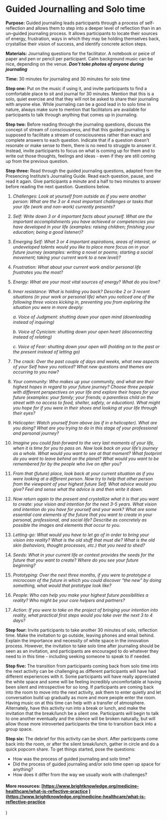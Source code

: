 # Guided Journalling and Solo time

**Purpose:** Guided journaling leads participants through a process of self-reflection and allows them to step into a deeper level of reflection than in an un-guided journaling process. It allows participants to locate their sources of energy, frustration, ways in which they may be holding themselves back, crystallise their vision of success, and identify concrete action steps.

**Materials:** Journaling questions for the facilitator. A notebook or peice of paper and pen or pencil per participant. Calm background music can be nice, depending on the venue. _**Don’t take photos of anyone during journaling**_

**Time:** 30 minutes for journaling and 30 minutes for solo time

**Step one:** Put on the music if using it, and invite participants to find a comfortable place to sit and journal for 30 minutes. Mention that this is a solo, quiet exercise and that they will not be asked to share their journaling with anyone else. While journaling can be a good lead in to solo time in nature, always make sure to mention that facilitators are available for participants to talk through anything that comes up in journaling.

**Step two:** Before reading through the journaling questions, discuss the concept of stream of consciousness, and that this guided journaling is supposed to facilitate a stream of consciousness rather than exact and complete answers to each question. Indicate that if a question doesn’t resonate or make sense to them, there is no need to struggle to answer it. Instead, invite participants to focus on what is coming up for them and to write out those thoughts, feelings and ideas - even if they are still coming up from the previous question.

**Step three:** Read through the guided journaling questions, adapted from the Presencing Institute’s Journaling Guide. Read each question, pause, and read it again. Give participants a minute and a half to two minutes to answer before reading the next question. Questions below.

1. _Challenges: Look at yourself from outside as if you were another person: What are the 3 or 4 most important challenges or tasks that your life \(work and non-work\) currently presents?_
2. _Self: Write down 3 or 4 important facts about yourself. What are the important accomplishments you have achieved or competencies you have developed in your life \(examples: raising children; finishing your education; being a good listener\)?_
3. _Emerging Self: What 3 or 4 important aspirations, areas of interest, or undeveloped talents would you like to place more focus on in your future journey \(examples: writing a novel or poems; starting a social movement; taking your current work to a new level\)?_
4. _Frustration: What about your current work and/or personal life frustrates you the most?_
5. _Energy: What are your most vital sources of energy? What do you love?_
6. _Inner resistance: What is holding you back? Describe 2 or 3 recent situations \(in your work or personal life\) when you noticed one of the following three voices kicking in, preventing you from exploring the situation you were in more deeply:_

   _a. Voice of Judgment: shutting down your open mind \(downloading instead of inquiring\)_

   _b. Voice of Cynicism: shutting down your open heart \(disconnecting instead of relating\)_

   _c. Voice of Fear: shutting down your open will \(holding on to the past or the present instead of letting go\)_

7. _The crack: Over the past couple of days and weeks, what new aspects of your Self have you noticed? What new questions and themes are occurring to you now?_
8. _Your community: Who makes up your community, and what are their highest hopes in regard to your future journey? Choose three people with different perspectives on your life and explore their hopes for your future \(examples: your family; your friends; a parentless child on the street with no access to food, shelter, safety, or education\). What might you hope for if you were in their shoes and looking at your life through their eyes?_
9. _Helicopter: Watch yourself from above \(as if in a helicopter\). What are you doing? What are you trying to do in this stage of your professional and personal journey?_
10. _Imagine you could fast-forward to the very last moments of your life, when it is time for you to pass on. Now look back on your life’s journey as a whole. What would you want to see at that moment? What footprint do you want to leave behind on the planet? What would you want to be remembered for by the people who live on after you?_
11. _From that \(future\) place, look back at your current situation as if you were looking at a different person. Now try to help that other person from the viewpoint of your highest future Self. What advice would you give? Feel and sense what the advice is and then write it down._
12. _Now return again to the present and crystallize what it is that you want to create: your vision and intention for the next 3-5 years. What vision and intention do you have for yourself and your work? What are some essential core elements of the future that you want to create in your personal, professional, and social life? Describe as concretely as possible the images and elements that occur to you._
13. _Letting-go: What would you have to let go of in order to bring your vision into reality? What is the old stuff that must die? What is the old skin \(behaviors, thought processes, etc.\) that you need to shed?_
14. _Seeds: What in your current life or context provides the seeds for the future that you want to create? Where do you see your future beginning?_
15. _Prototyping: Over the next three months, if you were to prototype a microcosm of the future in which you could discover “the new” by doing something, what would that prototype look like?_
16. _People: Who can help you make your highest future possibilities a reality? Who might be your core helpers and partners?_
17. _Action: If you were to take on the project of bringing your intention into reality, what practical first steps would you take over the next 3 to 4 days?_

**Step four:** Invite participants to take another 30 minutes of solo, reflection time. Make the invitation to go outside, leaving phones and email behind. Explain the importance and necessity of white space in the innovation process. However, the invitation to take solo time after journaling should be seen as an invitation, and participants are encouraged to do whatever they need to in this time - including seeking someone to speak to if needed.

**Step five:** The transition from participants coming back from solo time into the next activity can be challenging as different participants will have had different experiences with it. Some participants will have really appreciated the white space and some will be feeling incredibly uncomfortable at having been silent and introspective for so long. If participants are coming back into the room to move into the next activity, ask them to enter quietly and let conversation build up gradually as more and more people enter the room. Having music on at this time can help with a transfer of atmosphere. Alternately, have this activity run into a break or lunch, and make the invitation that the break/lunch be a silent one. Participants will begin to talk to one another eventually and the silence will be broken naturally, but will allow those more introverted participants the time to transition back into a group space.

**Step six:** The debrief for this activity can be short. After participants come back into the room, or after the silent break/lunch, gather in circle and do a quick popcorn share. To get things started, pose the questions: 

* How was the process of guided journaling and solo time? 
* Did the process of guided journaling and/or solo time open up space for anything? 
* How does it differ from the way we usually work with challenges?



#### More resources: [https://www.brightknowledge.org/medicine-healthcare/what-is-reflective-practice ](https://www.brightknowledge.org/medicine-healthcare/what-is-reflective-practice
)

